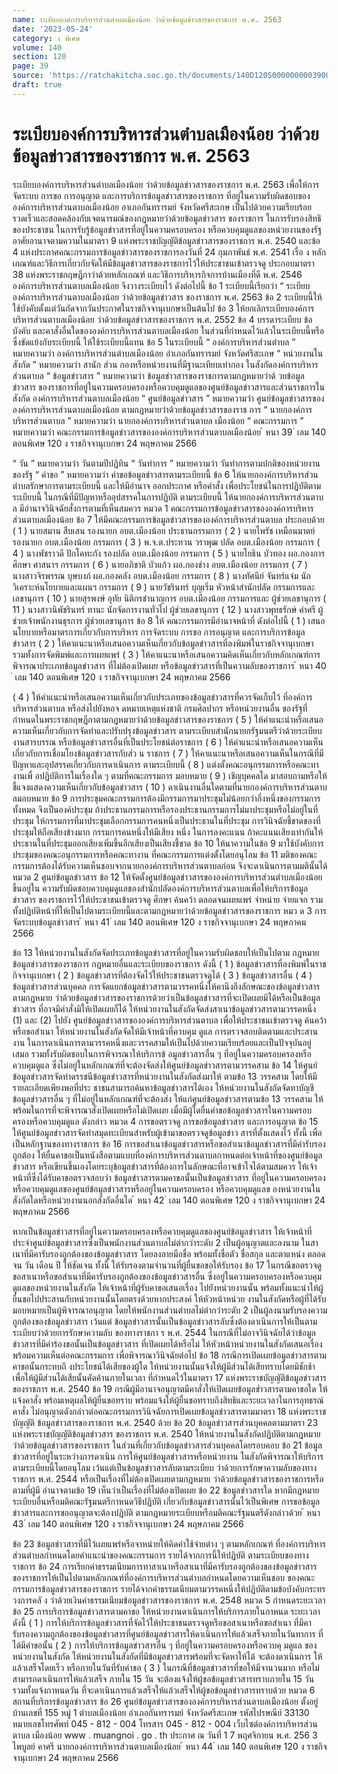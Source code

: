 ```yaml
---
name: ระเบียบองค์การบริหารส่วนตำบลเมืองน้อย ว่าด้วยข้อมูลข่าวสารของราชการ พ.ศ. 2563
date: '2023-05-24'
category: ง พิเศษ
volume: 140
section: 120
page: 39
source: 'https://ratchakitcha.soc.go.th/documents/140D120S0000000003900.pdf'
draft: true
---
```


# ระเบียบองค์การบริหารส่วนตำบลเมืองน้อย ว่าด้วยข้อมูลข่าวสารของราชการ พ.ศ. 2563

ระเบียบองค์การบริหารส่วนตำบลเมืองน้อย ว่าด้วยข้อมูลข่าวสารของราชการ พ.ศ. 2563 เพื่อให้การจัดระบบ การขอ การอนุญาต และการบริการข้อมูลข่าวสารของราชการ ที่อยู่ในความรับผิดชอบขององค์การบริหารส่วนตาบลเมืองน้อย อาเภอกันทรารมย์ จังหวัดศรีสะเกษ เป็นไปด้วยความเรียบร้อย รวดเร็วและสอดคล้องกับเจตนารมณ์ของกฎหมายว่าด้วยข้อมูลข่าวสาร ของราชการ ในการรับรองสิทธิของประชาชน ในการรับรู้ข้อมูลข่าวสารที่อยู่ในความครอบครอง หรือควบคุมดูแลของหน่วยงานของรัฐ อาศัยอานาจตามความในมาตรา 9 แห่งพระราชบัญญัติข้อมูลข่าวสารของราชการ พ.ศ. 2540 และข้อ 4 แห่งประกาศคณะกรรมการข้อมูลข่าวสารของราชการลงวันที่ 24 กุมภาพันธ์ พ.ศ. 2541 เรื่อ ง หลักเกณฑ์และวิธีการเกี่ยวกับจัดให้มีข้อมูลข่าวสารของราชการไว้ให้ประชาชนเข้าตรวจดู ประกอบมาตรา 38 แห่งพระราชกฤษฎีกาว่าด้วยหลักเกณฑ์ และวิธีการบริหารกิจการบ้านเมืองที่ดี พ.ศ. 2546 องค์การบริหารส่วนตาบลเมืองน้อย จึงวางระเบียบไว้ ดังต่อไปนี้ ข้อ 1 ระเบียบนี้เรียกว่า “ ระเบียบองค์การบริหารส่วนตาบลเมืองน้อย ว่าด้วยข้อมูลข่าวสาร ของราชการ พ.ศ. 2563 ข้อ 2 ระเบียบนี้ให้ใช้บังคับตั้งแต่วันถัดจากวันประกาศในราชกิจจานุเบกษาเป็นต้นไป ข้อ 3 ให้ยกเลิกระเบียบองค์การบริหารส่วนตาบลเมืองน้อย ว่าด้วยข้อมูลข่าวสารของราชการ พ.ศ. 2552 ข้อ 4 บรรดาระเบียบ ข้อบังคับ และคาสั่งอื่นใดขององค์การบริหารส่วนตาบลเมืองน้อย ในส่วนที่กำหนดไว้แล้วในระเบียบนี้หรือซึ่งขัดแย้งกับระเบียบนี้ ให้ใช้ระเบียบนี้แทน ข้อ 5 ในระเบียบนี้ “ องค์การบริหารส่วนตำบล ” หมายความว่า องค์การบริหารส่วนตำบลเมืองน้อย อำเภอกันทรารมย์ จังหวัดศรีสะเกษ “ หน่วยงานในสังกัด ” หมายความว่า สานัก ส่วน กองหรือหน่วยงานที่มีฐานะเทียบเท่ากอง ในสังกัดองค์การบริหารส่วนตาบล “ ข้อมูลข่าวสาร ” หมายความว่า ข้อมูลข่าวสารของราชการตามกฎหมายว่าด้ วยข้อมูลข่าวสาร ของราชการที่อยู่ในความครอบครองหรือควบคุมดูแลของศูนย์ข้อมูลข่าวสารและส่วนราชการในสังกัด องค์การบริหารส่วนตาบลเมืองน้อย “ ศูนย์ข้อมูลข่าวสาร ” หมายความว่า ศูนย์ข้อมูลข่าวสารขององค์การบริหารส่วนตาบลเมืองน้อย ตามกฎหมายว่าด้วยข้อมูลข่าวสารของราช การ “ นายกองค์การบริหารส่วนตาบล ” หมายความว่า นายกองค์การบริหารส่วนตาบล เมืองน้อย “ คณะกรรมการ ” หมายความว่า คณะกรรมการข้อมูลข่าวสารขององค์การบริหารส่วนตาบลเมืองน้อย ้ หนา 39 ่ เลม 140 ตอนพิเศษ 120 ง ราชกิจจานุเบกษา 24 พฤษภาคม 2566

“ วัน ” หมายความว่า วันตามปีปฏิทิน “ วันทำการ ” หมายความว่า วันทำการตามปกติของหน่วยงานของรัฐ “ คำขอ ” หมายความว่า คำขอข้อมูลข่าวสารตามระเบียบนี้ ข้อ 6 ให้นายกองค์การบริหารส่วนตำบลรักษาการตามระเบียบนี้ และให้มีอำนาจ ออกประกาศ หรือคำสั่ง เพื่อประโยชน์ในการปฏิบัติตามระเบียบนี้ ในกรณีที่มีปัญหาหรืออุปสรรคในการปฏิบัติ ตามระเบียบนี้ ให้นายกองค์การบริหารส่วนตาบล มีอำนาจวินิจฉัยสั่งการตามที่เห็นสมควร หมวด 1 คณะกรรมการข้อมูลข่าวสารขององค์การบริหารส่วนตาบลเมืองน้อย ข้อ 7 ให้มีคณะกรรมการข้อมูลข่าวสารขององค์การบริหารส่วนตาบล ประกอบด้วย ( 1 ) นายสมาน สืบเสน รองนายก อบต.เมืองน้อย ประธานกรรมการ ( 2 ) นายไพรัช เหมือนมาตย์ รองนายก อบต.เมืองน้อย กรรมการ ( 3 ) พ.จ.ต.ประทวน วราพุฒ ปลัด อบต.เมืองน้อย กรรมการ ( 4 ) นางพัชราวดี ปักโคทะกัง รองปลัด อบต.เมืองน้อย กรรมการ ( 5 ) นายโยธิน บัวทอง ผอ.กองการศึกษา ศาสนาฯ กรรมการ ( 6 ) นายอภิชาติ บัวแก้ว ผอ.กองช่าง อบต.เมืองน้อย กรรมการ ( 7 ) นางสาวจิรพรรณ บุษบงก์ ผอ.กองคลัง อบต.เมืองน้อย กรรมการ ( 8 ) นางทัศนีย์ จันทร์แจ่ม นักวิเคราะห์นโยบายและแผนฯ กรรมการ ( 9 ) นายวัชรินทร์ บุญเริ่ม หัวหน้าสำนักปลัด กรรมการและ เลขานุการ ( 10 ) นายสุรพงษ์ อุทัย นิติกรชำนาญการ อบต.เมืองน้อย กรรมการและ ผู้ช่วยเลขานุการ ( 11 ) นางสาวนิพัชรินทร์ ทานะ นักจัดการงานทั่วไป ผู้ช่วยเลขานุการ ( 12 ) นางสาวพุทธรักษ์ คำศรี ผู้ช่วยเจ้าพนักงานธุรการ ผู้ช่วยเลขานุการ ข้อ 8 ให้ คณะกรรมการมีอำนาจหน้าที่ ดังต่อไปนี้ ( 1 ) เสนอนโยบายหรือมาตรการเกี่ยวกับการบริหาร การจัดระบบ การขอ การอนุญาต และการบริการข้อมูลข่าวสาร ( 2 ) ให้คาแนะนาหรือเสนอความเห็นเกี่ยวกับข้อมูลข่าวสารที่ลงพิมพ์ในราชกิจจานุเบกษา รวมทั้งการจัดพิมพ์และการเผยแพร่ ( 3 ) ให้คาแนะนาหรือเสนอความคิดเห็นเกี่ยวกับหลักเกณฑ์การพิจารณาประเภทข้อมูลข่าวสาร ที่ไม่ต้องเปิดเผย หรือข้อมูลข่าวสารที่เป็นความลับของราชการ ้ หนา 40 ่ เลม 140 ตอนพิเศษ 120 ง ราชกิจจานุเบกษา 24 พฤษภาคม 2566

( 4 ) ให้คำแนะนำหรือเสนอความเห็นเกี่ยวกับประเภทของข้อมูลข่าวสารที่ควรจัดเก็บไว้ ที่องค์การบริหารส่วนตาบล หรือส่งไปยังหอจ ดหมายเหตุแห่งชาติ กรมศิลปากร หรือหน่วยงานอื่น ของรัฐที่กำหนดในพระราชกฤษฎีกาตามกฎหมายว่าด้วยข้อมูลข่าวสารของราชการ ( 5 ) ให้คำแนะนำหรือเสนอความเห็นเกี่ยวกับการจัดทำและปรับปรุงข้อมูลข่าวสาร ตามระเบียบสำนักนายกรัฐมนตรีว่าด้วยระเบียบงานสารบรรณ หรือข้อมูลข่าวสารอื่นที่เป็นประโยชน์ต่อราชการ ( 6 ) ให้คำแนะนำหรือเสนอความเห็นเกี่ยวกับการเชื่อมโยงข้อมูลข่าวสารกับส่ว น ราชการ ( 7 ) ให้คาแนะนาหรือเสนอความเห็นในกรณีที่มีปัญหาและอุปสรรคเกี่ยวกับการดาเนินการ ตามระเบียบนี้ ( 8 ) แต่งตั้งคณะอนุกรรมการหรือคณะทางานเพื่ อปฏิบัติการในเรื่องใด ๆ ตามที่คณะกรรมการ มอบหมาย ( 9 ) เชิญบุคคลใด มาสอบถามหรือให้ชี้แจงแสดงความเห็นเกี่ยวกับข้อมูลข่าวสาร ( 10 ) ดาเนินงานอื่นใดตามที่นายกองค์การบริหารส่วนตาบลมอบหมาย ข้อ 9 การประชุมคณะกรรมการต้องมีกรรมการมาประชุมไม่น้อยกว่ากึ่งหนึ่งของกรรมการทั้งหมด จึงเป็นองค์ประชุม ถ้าประธานกรรมการหรือรองประธานกรรมการไม่มาประชุมหรือไม่อยู่ในที่ประชุม ให้กรรมการที่มาประชุมเลือกกรรมการคนหนึ่งเป็นประธานในที่ประชุม การวินิจฉัยชี้ขาดของที่ ประชุมให้ถือเสียงข้างมาก กรรมการคนหนึ่งให้มีเสียง หนึ่ง ในการลงคะแนน ถ้าคะแนนเสียงเท่ากันให้ประธานในที่ประชุมออกเสียงเพิ่มขึ้นอีกเสียงเป็นเสียงชี้ขาด ข้อ 10 ให้นาความในข้อ 9 มาใช้บังคับการประชุมของคณะอนุกรรมการหรือคณะทางาน ที่คณะกรรมการแต่งตั้งโดยอนุโลม ข้อ 11 มติของคณะกรรมการต้องได้รับความเห็นชอบจากนายกองค์การบริหารส่วนตาบลก่อน จึงจะดาเนินการตามมตินั้นได้ หมวด 2 ศูนย์ข้อมูลข่าวสาร ข้อ 12 ให้จัดตั้งศูนย์ข้อมูลข่าวสารขององค์การบริหารส่วนตำบลเมืองน้อย ขึ้นอยู่ใน ความรับผิดชอบควบคุมดูแลของสำนักปลัดองค์การบริหารส่วนตาบลเพื่อให้บริการข้อมูลข่าวสาร ของราชการไว้ให้ประชาชนเข้าตรวจดู ศึกษา ค้นคว้า ตลอดจนเผยแพร่ จำหน่าย จ่ายแจก รวมทั้งปฏิบัติหน้าที่ให้เป็นไปตามระเบียบนี้และตามกฎหมายว่าด้วยข้อมูลข่าวสารของราชการ หมว ด 3 การจัดระบบข้อมูลข่าวสาร ้ หนา 41 ่ เลม 140 ตอนพิเศษ 120 ง ราชกิจจานุเบกษา 24 พฤษภาคม 2566

ข้อ 13 ให้หน่วยงานในสังกัดจัดประเภทข้อมูลข่าวสารที่อยู่ในความรับผิดชอบให้เป็นไปตาม กฎหมายข้อมูลข่าวสารของราชการ กฎหมายอื่นและระเบียบของราชการ ดังนี้ ( 1 ) ข้อมูลข่าวสารที่ลงพิมพ์ในราชกิจจานุเบกษา ( 2 ) ข้อมูลข่าวสารที่ต้องจัดไว้ให้ประชาชนตรวจดูได้ ( 3 ) ข้อมูลข่าวสารอื่น ( 4 ) ข้อมูลข่าวสารส่วนบุคคล การจัดแยกข้อมูลข่าวสารตามวรรคหนึ่งให้คานึงถึงลักษณะของข้อมูลข่าวสารตามกฎหมาย ว่าด้วยข้อมูลข่าวสารของราชการด้วยว่าเป็นข้อมูลข่าวสารที่จะเปิดเผยมิได้หรือเป็นข้อมูลข่าวสาร ที่อาจมีคำสั่งมิให้เปิดเผยก็ได้ ให้หน่วยงานในสังกัดจัดส่งสาเนาข้อมูลข่าวสารตามวรรคหนึ่ง (1) และ (2) ไปยัง ศูนย์ข้อมูลข่าวสารขององค์การบริหารส่วนตาบล เพื่อให้ประชาชนเข้าตรวจดู ค้นคว้า หรือขอสำเนา ให้หน่วยงานในสังกัดจัดให้มีเจ้าหน้าที่ควบคุม ดูแล การตรวจสอบติดตามและประสานงาน ในการดาเนินการตามวรรคหนึ่งและวรรคสามให้เป็นไปด้วยความเรียบร้อยและเป็นปัจจุบันอยู่เสมอ รวมทั้งรับผิดชอบในการพิจารณาให้บริการข้ อมูลข่าวสารอื่น ๆ ที่อยู่ในความครอบครองหรือควบคุมดูแล ซึ่งไม่อยู่ในหลักเกณฑ์ที่จะต้องจัดส่งให้ศูนย์ข้อมูลข่าวสารตามวรรคสาม ข้อ 14 ให้ศูนย์ข้อมูลข่าวสารจัดทำดรรชนีข้อมูลข่าวสารที่หน่วยงานในสังกัดส่งมาให้ ตามข้อ 13 วรรคสาม โดยให้มีรายละเอียดเพียงพอที่ประ ชาชนสามารถค้นหาข้อมูลข่าวสารได้เอง ให้หน่วยงานในสังกัดจัดทาบัญชีข้อมูลข่าวสารอื่น ๆ ที่ไม่อยู่ในหลักเกณฑ์ที่จะต้องส่ง ให้แก่ศูนย์ข้อมูลข่าวสารตามข้อ 13 วรรคสาม ให้พร้อมในการที่จะพิจารณาสั่งเปิดเผยหรือไม่เปิดเผย เมื่อมีผู้ใดยื่นคำขอข้อมูลข่าวสารในความครอบครองหรือควบคุมดูแล ดังกล่าว หมวด 4 การขอตรวจดู การขอข้อมูลข่าวสาร และการอนุญาต ข้อ 15 ให้ศูนย์ข้อมูลข่าวสารจัดทำสมุดทะเบียนสำหรับผู้เข้ามาขอตรวจดูข้อมูลข่าว สารที่ตั้งแสดงไว้ ทั้งนี้ เพื่อเป็นหลักฐานของทางราชการ ข้อ 16 การขอสำเนาข้อมูลข่าวสารหรือขอสำเนาข้อมูลข่าวสารที่มีคำรับรองถูกต้อง ให้ยื่นคาขอเป็นหนังสือตามแบบที่องค์การบริหารส่วนตาบลกาหนดต่อเจ้าหน้าที่ของศูนย์ข้อมูลข่าวสาร หรือเขียนขึ้นเองโดยระบุข้อมูลข่าวสารที่ต้องการในลักษณะที่อาจเข้าใจได้ตามสมควร ให้เจ้าหน้าที่ซึ่งได้รับคาขอตรวจสอบว่า ข้อมูลข่าวสารตามคาขอนั้นเป็นข้อมูลข่าวสาร ที่อยู่ในความครอบครองหรือควบคุมดูแลของศูนย์ข้อมูลข่าวสารหรืออยู่ในความครอบครอง หรือควบคุมดูแลข องหน่วยงานในสังกัดใดหรือหน่วยงานนอกสังกัดอื่นใด ้ หนา 42 ่ เลม 140 ตอนพิเศษ 120 ง ราชกิจจานุเบกษา 24 พฤษภาคม 2566

หากเป็นข้อมูลข่าวสารที่อยู่ในความครอบครองหรือควบคุมดูแลของศูนย์ข้อมูลข่าวสาร ให้เจ้าหน้าที่ประจำศูนย์ข้อมูลข่าวสารซึ่งเป็นพนักงานส่วนตาบลไม่ต่ากว่าระดับ 2 เป็นผู้อนุญาตและลงนาม ในสาเนาที่มีคารับรองถูกต้องของข้อมูลข่าวสาร โดยลงลายมือชื่อ พร้อมทั้งชื่อตัว ชื่อสกุล และตาแหน่ง ตลอดจน วัน เดือน ปี ให้ชัดเจน ทั้งนี้ ให้รับรองตามจำนวนที่ผู้ยื่นขอขอให้รับรอง ข้อ 17 ในกรณีขอตรวจดู ขอสาเนาหรือขอสำเนาที่มีคารับรองถูกต้องของข้อมูลข่าวสารอื่น ซึ่งอยู่ในความครอบครองหรือควบคุมดูแลของหน่วยงานในสังกัด ให้เจ้าหน้าที่ผู้รับคาขอเสนอเรื่อง ไปยังหน่วยงานนั้น พร้อมทั้งแนะนำให้ผู้ยื่นขอไปประสานกับหน่วยงานนั้นโดยตรงด้วยหากประสงค์ ให้หัวหน้าหน่วย งานในสังกัดหรือผู้ที่ได้รับมอบหมายเป็นผู้พิจารณาอนุญาต โดยให้พนักงานส่วนตำบลไม่ต่ากว่าระดับ 2 เป็นผู้ลงนามรับรองความถูกต้องของข้อมูลข่าวสาร เว้นแต่ ข้อมูลข่าวสารนั้นเป็นข้อมูลข่าวสารลับซึ่งต้องดาเนินการให้เป็นตามระเบียบว่าด้วยการรักษาความลับ ของทางราชกา ร พ.ศ. 2544 ในกรณีที่ไม่อาจวินิจฉัยได้ว่าข้อมูลข่าวสารที่มีคำร้องขอนั้นเป็นข้อมูลข่าวสาร ที่เปิดเผยได้หรือไม่ ให้หัวหน้าหน่วยงานในสังกัดเสนอเรื่องพร้อมความเห็นต่อคณะกรรมการ เพื่อพิจารณาวินิจฉัยต่อไป ข้อ 18 กรณีการเปิดเผยข้อมูลข่าวสารตามคาขอนั้นกระทบถึ งประโยชน์ได้เสียของผู้ใด ให้หน่วยงานนั้นแจ้งให้ผู้มีส่วนได้เสียทราบโดยมิชักช้า เพื่อให้ผู้มีส่วนได้เสียนั้นคัดค้านภายในเวลา ที่กำหนดไว้ในมาตรา 17 แห่งพระราชบัญญัติข้อมูลข่าวสารของราชการ พ.ศ. 2540 ข้อ 19 กรณีผู้มีอานาจอนุญาตมีคาสั่งให้เปิดเผยข้อมูลข่ำวสารตามคาขอใด ให้แจ้งคาสั่ง พร้อมเหตุผลให้ผู้ยื่นขอทราบ พร้อมแจ้งให้ผู้ยื่นขอทราบถึงสิทธิและระยะเวลาในการอุทธรณ์คาสั่ง ไม่อนุญาตดังกล่าวต่อคณะกรรมการวินิจฉัยการเปิดเผยข้อมูลข่าวสารตามมาตรา 18 แห่งพระราชบัญญัติ ข้อมูลข่าวสารของราชการ พ.ศ. 2540 ด้วย ข้อ 20 ข้อมูลข่าวสารส่วนบุคคลตามมาตรา 23 แห่งพระราชบัญญัติข้อมูลข่าวสาร ของราชการ พ.ศ. 2540 ให้หน่วยงานในสังกัดปฏิบัติตามกฎหมายว่าด้วยข้อมูลข่าวสารของราชการ ในส่วนที่เกี่ยวกับข้อมูลข่าวสารส่วนบุคคลโดยรอบคอบ ข้อ 21 ข้อมูลข่าวสารที่อยู่ในระหว่างการดาเนิน การให้ศูนย์ข้อมูลข่าวสารหรือหน่วยงาน ในสังกัดพิจารณาให้บริการตามระเบียบนี้โดยอนุโลม เว้นแต่เป็นข้อมูลข่าวสารลับตามระเบียบ ว่าด้วยการรักษาความลับของทางราชการ พ.ศ. 2544 หรือเป็นเรื่องที่ไม่ต้องเปิดเผยตามกฎหมาย ว่าด้วยข้อมูลข่าวสารของราชการหรือตามที่ผู้มี อำนาจตามข้อ 19 เห็นว่าเป็นเรื่องที่ไม่ต้องเปิดเผย ข้อ 22 ข้อมูลข่าวสารใด หากมีกฎหมาย ระเบียบอื่นหรือมติคณะรัฐมนตรีกาหนดวิธีปฏิบัติ เกี่ยวกับข้อมูลข่าวสารนั้นไว้เป็นพิเศษ การขอข้อมูลข่าวสารและการขออนุญาตจะต้องปฏิบัติ ตามกฎหมายระเบียบหรือมติคณะรัฐมนตรีดังกล่าวด้วย ้ หนา 43 ่ เลม 140 ตอนพิเศษ 120 ง ราชกิจจานุเบกษา 24 พฤษภาคม 2566

ข้อ 23 ข้อมูลข่าวสารที่มีไว้เผยแพร่หรือจาหน่ายให้คิดค่าใช้จ่ายต่าง ๆ ตามหลักเกณฑ์ ที่องค์การบริหารส่วนตำบลกำหนดโดยคำแนะนำของคณะกรรมการ รายได้จากการนี้ให้ปฏิบัติ ตามระเบียบของทางราชการ ข้อ 24 การเรียกค่าธรรมเนียมการทาสาเนาหรือสาเนาที่มีคารับรองถูกต้องของข้อมูลข่าวสาร ของราชการให้เป็นไปตามหลักเกณฑ์ที่องค์การบริหารส่วนตำบลกำหนดโดยความเห็นชอบ ของคณะกรรมการข้อมูลข่าวสารของราชการ รายได้จากค่าธรรมเนียมตามวรรคหนึ่งให้ปฏิบัติตามข้อบังคับกระทรวงการคลั ง ว่าด้วยเงินค่าธรรมเนียมข้อมูลข่าวสารของราชการ พ.ศ. 2548 หมวด 5 กำหนดระยะเวลา ข้อ 25 การบริการข้อมูลข่าวสารตามคาขอ ให้หน่วยงานดาเนินการให้บริการภายในกาหนด ระยะเวลา ดังนี้ ( 1 ) การให้บริการข้อมูลข่าวสารที่จัดไว้ให้ประชาชนตรวจดูหรือขอสาเนาหรือขอสำเนา ที่มีคารับรองความถูกต้องของข้อมูลข่าวสารที่ศูนย์ข้อมูลข่าวสารให้ดาเนินการให้แล้วเสร็จภายในวันทาการ ที่ได้มีคำขอนั้น ( 2 ) การให้บริการข้อมูลข่าวสารอื่น ๆ ที่อยู่ในความครอบครองหรือควบคุ มดูแล ของหน่วยงานในสังกัด ให้หน่วยงานในสังกัดที่มีข้อมูลข่าวสารพร้อมที่จะจัดหาให้ได้ จะต้องดาเนินการ ให้แล้วเสร็จโดยเร็ว หรือภายในวันที่รับคำขอ ( 3 ) ในกรณีที่ข้อมูลข่าวสารที่ขอให้มีจานวนมาก หรือไม่สามารถดาเนินการให้แล้วเสร็จ ภายใน 15 วัน จะต้องแจ้งให้ผู้ขอข้อมูลข่าวสารทราบภายใน 15 วัน รวมทั้งแจ้งกาหนดวัน ที่จะดาเนินการแล้วเสร็จให้แล้วเสร็จให้ผู้ขอข้อมูลข่าวสารทราบด้วย หมวด 6 สถานที่บริการข้อมูลข่าวสาร ข้อ 26 ศูนย์ข้อมูลข่าวสารขององค์การบริหารส่วนตาบลเมืองน้อย ตั้งอยู่บ้านเลขที่ 155 หมู่ 1 ตำบลเมืองน้อย อำเภอกันทรารมย์ จังหวัดศรีสะเกษ รหัสไปรษณีย์ 33130 หมายเลขโทรศัพท์ 045 - 812 - 004 โทรสาร 045 - 812 - 004 เว็บไซต์องค์การบริหารส่วนตาบล เมืองน้อย www . muangnoi . go . th ประกาศ ณ วันที่ 1 7 พฤศจิกายน พ.ศ. 256 3 ไพบูลย์ คาศรี นายกองค์การบริหารส่วนตาบลเมืองน้อย ้ หนา 44 ่ เลม 140 ตอนพิเศษ 120 ง ราชกิจจานุเบกษา 24 พฤษภาคม 2566
